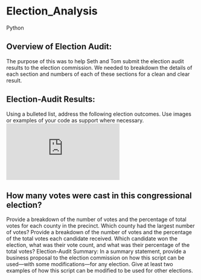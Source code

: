 # Election_Analysis
Python
## Overview of Election Audit: 
The purpose of this was to help Seth and Tom submit the election audit results to the election commission. We needed to breakdown the details of each section and numbers of each of these sections for a clean and clear result.

## Election-Audit Results: 
Using a bulleted list, address the following election outcomes. Use images or examples of your code as support where necessary.
![myTest](https://github.com/nfreeman19/Election_Analysis/blob/main/analysis/election_results.txt) 

## How many votes were cast in this congressional election?
Provide a breakdown of the number of votes and the percentage of total votes for each county in the precinct.
Which county had the largest number of votes?
Provide a breakdown of the number of votes and the percentage of the total votes each candidate received.
Which candidate won the election, what was their vote count, and what was their percentage of the total votes?
Election-Audit Summary: In a summary statement, provide a business proposal to the election commission on how this script can be used—with some modifications—for any election. Give at least two examples of how this script can be modified to be used for other elections.
